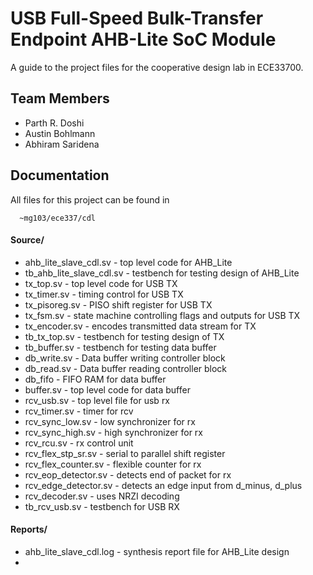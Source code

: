 
# USB Full-Speed Bulk-Transfer Endpoint AHB-Lite SoC Module

A guide to the project files for the cooperative design lab in ECE33700.

## Team Members

 - Parth R. Doshi
 - Austin Bohlmann
 - Abhiram Saridena

## Documentation

All files for this project can be found in
```
  ~mg103/ece337/cdl
```
#### Source/
- ahb_lite_slave_cdl.sv - top level code for AHB_Lite 
- tb_ahb_lite_slave_cdl.sv - testbench for testing design of AHB_Lite
- tx_top.sv - top level code for USB TX
- tx_timer.sv - timing control for USB TX
- tx_pisoreg.sv - PISO shift register for USB TX
- tx_fsm.sv - state machine controlling flags and outputs for USB TX
- tx_encoder.sv - encodes transmitted data stream for TX
- tb_tx_top.sv - testbench for testing design of TX
- tb_buffer.sv - testbench for testing data buffer
- db_write.sv - Data buffer writing controller block
- db_read.sv - Data buffer reading controller block
- db_fifo - FIFO RAM  for data buffer
- buffer.sv - top level code for data buffer
- rcv_usb.sv - top level file for usb rx
- rcv_timer.sv - timer for rcv
- rcv_sync_low.sv - low synchronizer for rx
- rcv_sync_high.sv - high synchronizer for rx
- rcv_rcu.sv - rx control unit
- rcv_flex_stp_sr.sv - serial to parallel shift register
- rcv_flex_counter.sv - flexible counter for rx
- rcv_eop_detector.sv - detects end of packet for rx
- rcv_edge_detector.sv - detects an edge input from d_minus, d_plus
- rcv_decoder.sv - uses NRZI decoding
- tb_rcv_usb.sv - testbench for USB RX

#### Reports/
- ahb_lite_slave_cdl.log - synthesis report file for AHB_Lite design
- 

